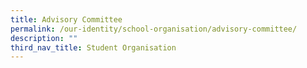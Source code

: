 ```yaml
---
title: Advisory Committee
permalink: /our-identity/school-organisation/advisory-committee/
description: ""
third_nav_title: Student Organisation
---
```

